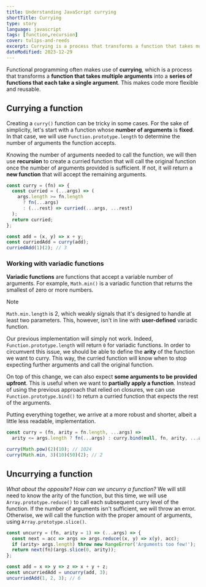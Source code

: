 ```yaml
---
title: Understanding JavaScript currying
shortTitle: Currying
type: story
language: javascript
tags: [function,recursion]
cover: tulips-and-reeds
excerpt: Currying is a process that transforms a function that takes multiple arguments into a series of functions that each take a single argument.
dateModified: 2023-12-29
---
```


Functional programming often makes use of **currying**, which is a process that transforms a **function that takes multiple arguments** into a **series of functions that each take a single argument**. This makes code more flexible and reusable.

## Currying a function

Creating a `curry()` function can be tricky in some cases. For the sake of simplicity, let's start with a function whose **number of arguments** is **fixed**. In that case, we will use `Function.prototype.length` to determine the number of arguments the function accepts.

Knowing the number of arguments needed to call the function, we will then use **recursion** to create a curried function that will call the original function once the number of arguments provided is sufficient. If not, it will return a **new function** that will accept the remaining arguments.

```js
const curry = (fn) => {
  const curried = (...args) => (
    args.length >= fn.length
      ? fn(...args)
      : (...rest) => curried(...args, ...rest)
  );
  return curried;
};

const add = (x, y) => x + y;
const curriedAdd = curry(add);
curriedAdd(1)(2); // 3
```

### Working with variadic functions

**Variadic functions** are functions that accept a variable number of arguments. For example, `Math.min()` is a variadic function that returns the smallest of zero or more numbers.

> [!NOTE]
>
> `Math.min.length` is 2, which weakly signals that it's designed to handle at least two parameters. This, however, isn't in line with **user-defined** variadic function.

Our previous implementation will simply not work. Indeed, `Function.prototype.length` will return `0` for variadic functions. In order to circumvent this issue, we should be able to define the **arity** of the function we want to curry. This way, the curried function will know when to stop expecting further arguments and call the original function.

On top of this change, we can also expect **some arguments to be provided upfront**. This is useful when we want to **partially apply a function**. Instead of using the previous approach that relied on closures, we can use `Function.prototype.bind()` to return a curried function that expects the rest of the arguments.

Putting everything together, we arrive at a more robust and shorter, albeit a little less readable, implementation.

```js
const curry = (fn, arity = fn.length, ...args) =>
  arity <= args.length ? fn(...args) : curry.bind(null, fn, arity, ...args);

curry(Math.pow)(2)(10); // 1024
curry(Math.min, 3)(10)(50)(2); // 2
```

## Uncurrying a function

_What about the opposite? How can we uncurry a function?_ We will still need to know the arity of the function, but this time, we will use `Array.prototype.reduce()` to call each subsequent curry level of the function. If the number of arguments isn't sufficient, we will throw an error. Otherwise, we will call the function with the proper amount of arguments, using `Array.prototype.slice()`.

```js
const uncurry = (fn, arity = 1) => (...args) => {
  const next = acc => args => args.reduce((x, y) => x(y), acc);
  if (arity> args.length) throw new RangeError('Arguments too few!');
  return next(fn)(args.slice(0, arity));
};

const add = x => y => z => x + y + z;
const uncurriedAdd = uncurry(add, 3);
uncurriedAdd(1, 2, 3); // 6
```

